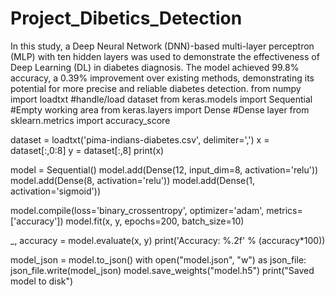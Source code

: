 # Project_Dibetics_Detection
In this study, a Deep Neural Network (DNN)-based multi-layer perceptron (MLP) with ten hidden layers was used to demonstrate the effectiveness of Deep Learning (DL) in diabetes diagnosis. The model achieved 99.8% accuracy, a 0.39% improvement over existing methods, demonstrating its potential for more precise and reliable diabetes detection.
from numpy import loadtxt #handle/load dataset
from keras.models import Sequential #Empty working area 
from keras.layers import Dense #Dense layer 
from sklearn.metrics import accuracy_score

dataset = loadtxt('pima-indians-diabetes.csv', delimiter=',')
x = dataset[:,0:8]
y = dataset[:,8]
print(x)


model = Sequential()
model.add(Dense(12, input_dim=8, activation='relu'))
model.add(Dense(8, activation='relu'))
model.add(Dense(1, activation='sigmoid'))

model.compile(loss='binary_crossentropy', optimizer='adam', metrics=['accuracy'])
model.fit(x, y, epochs=200, batch_size=10)

_, accuracy = model.evaluate(x, y)
print('Accuracy: %.2f' % (accuracy*100))

model_json = model.to_json()
with open("model.json", "w") as json_file:
    json_file.write(model_json)
model.save_weights("model.h5")
print("Saved model to disk")

